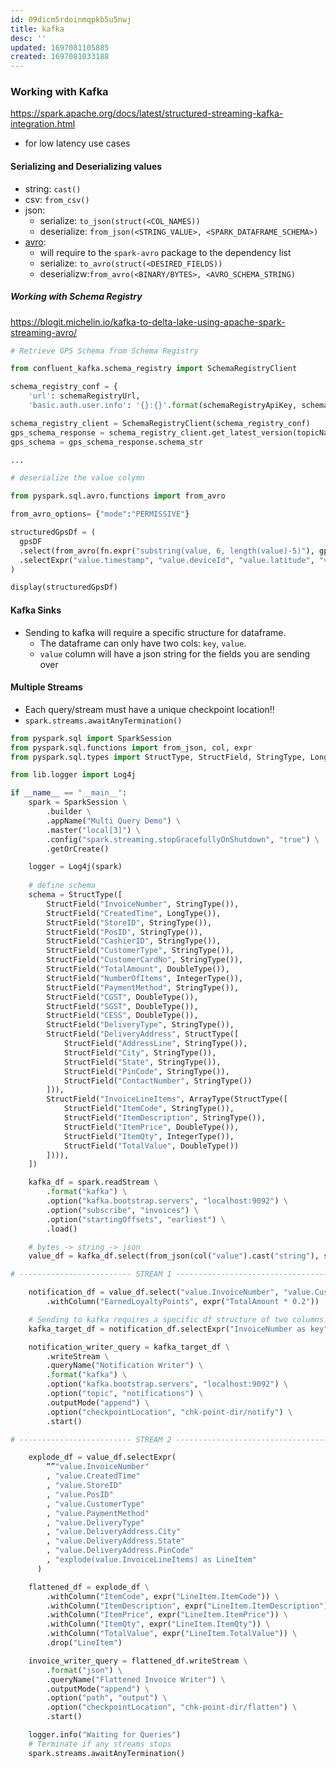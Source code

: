 ```yaml
---
id: 09dicm5rdoinmqpkb5u5nwj
title: kafka
desc: ''
updated: 1697081105885
created: 1697081033188
---
```

### Working with Kafka
<https://spark.apache.org/docs/latest/structured-streaming-kafka-integration.html>

- for low latency use cases




#### Serializing and Deserializing values

- string: `cast()`
- csv: `from_csv()`
- json:
  - serialize: `to_json(struct(<COL_NAMES))`
  - deserialize: `from_json(<STRING_VALUE>, <SPARK_DATAFRAME_SCHEMA>)`
- [avro](https://spark.apache.org/docs/latest/sql-data-sources-avro.html):
  - will require to the `spark-avro` package to the dependency list
  - serialize: `to_avro(struct(<DESIRED_FIELDS))`
  - deserializw:`from_avro(<BINARY/BYTES>, <AVRO_SCHEMA_STRING)`

##### Working with Schema Registry

<https://blogit.michelin.io/kafka-to-delta-lake-using-apache-spark-streaming-avro/>

```py
# Retrieve GPS Schema from Schema Registry

from confluent_kafka.schema_registry import SchemaRegistryClient

schema_registry_conf = {
    'url': schemaRegistryUrl,
    'basic.auth.user.info': '{}:{}'.format(schemaRegistryApiKey, schemaRegistrySecret)}

schema_registry_client = SchemaRegistryClient(schema_registry_conf)
gps_schema_response = schema_registry_client.get_latest_version(topicName + "-value").schema
gps_schema = gps_schema_response.schema_str

...

# deserialize the value colymn

from pyspark.sql.avro.functions import from_avro

from_avro_options= {"mode":"PERMISSIVE"}

structuredGpsDf = (
  gpsDF
  .select(from_avro(fn.expr("substring(value, 6, length(value)-5)"), gps_schema, from_avro_options).alias("value"))
  .selectExpr("value.timestamp", "value.deviceId", "value.latitude", "value.longitude", "value.altitude", "value.speed") \
)

display(structuredGpsDf)

```

#### Kafka Sinks

- Sending to kafka will require a specific structure for dataframe.
  - The dataframe can only have two cols: `key`, `value`.
  - `value` column will have a json string for the fields you are sending over

#### Multiple Streams

- Each query/stream must have a unique checkpoint location!!
- `spark.streams.awaitAnyTermination()`
  
``` py
from pyspark.sql import SparkSession
from pyspark.sql.functions import from_json, col, expr
from pyspark.sql.types import StructType, StructField, StringType, LongType, DoubleType, IntegerType, ArrayType

from lib.logger import Log4j

if __name__ == "__main__":
    spark = SparkSession \
        .builder \
        .appName("Multi Query Demo") \
        .master("local[3]") \
        .config("spark.streaming.stopGracefullyOnShutdown", "true") \
        .getOrCreate()

    logger = Log4j(spark)
    
    # define schema
    schema = StructType([
        StructField("InvoiceNumber", StringType()),
        StructField("CreatedTime", LongType()),
        StructField("StoreID", StringType()),
        StructField("PosID", StringType()),
        StructField("CashierID", StringType()),
        StructField("CustomerType", StringType()),
        StructField("CustomerCardNo", StringType()),
        StructField("TotalAmount", DoubleType()),
        StructField("NumberOfItems", IntegerType()),
        StructField("PaymentMethod", StringType()),
        StructField("CGST", DoubleType()),
        StructField("SGST", DoubleType()),
        StructField("CESS", DoubleType()),
        StructField("DeliveryType", StringType()),
        StructField("DeliveryAddress", StructType([
            StructField("AddressLine", StringType()),
            StructField("City", StringType()),
            StructField("State", StringType()),
            StructField("PinCode", StringType()),
            StructField("ContactNumber", StringType())
        ])),
        StructField("InvoiceLineItems", ArrayType(StructType([
            StructField("ItemCode", StringType()),
            StructField("ItemDescription", StringType()),
            StructField("ItemPrice", DoubleType()),
            StructField("ItemQty", IntegerType()),
            StructField("TotalValue", DoubleType())
        ]))),
    ])

    kafka_df = spark.readStream \
        .format("kafka") \
        .option("kafka.bootstrap.servers", "localhost:9092") \
        .option("subscribe", "invoices") \
        .option("startingOffsets", "earliest") \
        .load()

    # bytes -> string -> json
    value_df = kafka_df.select(from_json(col("value").cast("string"), schema).alias("value"))

# ------------------------- STREAM 1 -------------------------------------------------

    notification_df = value_df.select("value.InvoiceNumber", "value.CustomerCardNo", "value.TotalAmount") \
        .withColumn("EarnedLoyaltyPoints", expr("TotalAmount * 0.2"))

    # Sending to kafka requires a specific df structure of two columns: key, value
    kafka_target_df = notification_df.selectExpr("InvoiceNumber as key", "to_json(struct(*)) as value")

    notification_writer_query = kafka_target_df \
        .writeStream \
        .queryName("Notification Writer") \
        .format("kafka") \
        .option("kafka.bootstrap.servers", "localhost:9092") \
        .option("topic", "notifications") \
        .outputMode("append") \
        .option("checkpointLocation", "chk-point-dir/notify") \
        .start()

# ------------------------- STREAM 2 -------------------------------------------------

    explode_df = value_df.selectExpr(
        “”"value.InvoiceNumber"
        , "value.CreatedTime"
        , "value.StoreID"
        , "value.PosID"
        , "value.CustomerType"
        , "value.PaymentMethod"
        , "value.DeliveryType"
        , "value.DeliveryAddress.City"
        , "value.DeliveryAddress.State"
        , "value.DeliveryAddress.PinCode"
        , "explode(value.InvoiceLineItems) as LineItem"
      )

    flattened_df = explode_df \
        .withColumn("ItemCode", expr("LineItem.ItemCode")) \
        .withColumn("ItemDescription", expr("LineItem.ItemDescription")) \
        .withColumn("ItemPrice", expr("LineItem.ItemPrice")) \
        .withColumn("ItemQty", expr("LineItem.ItemQty")) \
        .withColumn("TotalValue", expr("LineItem.TotalValue")) \
        .drop("LineItem")

    invoice_writer_query = flattened_df.writeStream \
        .format("json") \
        .queryName("Flattened Invoice Writer") \
        .outputMode("append") \
        .option("path", "output") \
        .option("checkpointLocation", "chk-point-dir/flatten") \
        .start()

    logger.info("Waiting for Queries")
    # Terminate if any streams stops
    spark.streams.awaitAnyTermination()
```